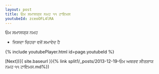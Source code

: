 ```yaml
---
layout: post
title: ਓਮ ਸਮਾਸਯ੍ਯ ਨਮਹ ੧੧ ਟਾਇਮਸ
youtubeId: zceoOFL4lRA
---
```

 
 
 ਓਮ ਸਮਾਸਯ੍ਯ ਨਮਹ  
 
 -  ਜਿਸਦਾ ਚਿਹਰਾ ਵਜੋਂ ਸਮਾਵੇਦ ਹੈ 
 
  
 
  
 
 
 
 
 
 


{% include youtubePlayer.html id=page.youtubeId %}
 
[Next]({{ site.baseurl }}{% link  split1/_posts/2013-12-19-ਓਮ ਅਥਰਵ ਸੀਰਸ਼ਾਯ ਨਮਹ ੧੧ ਟਾਇਮਸ.md%})
 
